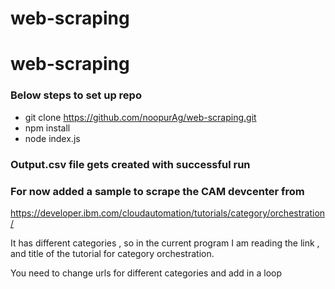 # web-scraping
# web-scraping

### Below steps to set up repo 
- git clone https://github.com/noopurAg/web-scraping.git
- npm install 
- node index.js 

### Output.csv file gets created with successful run

### For now added a sample to scrape the CAM devcenter from 
https://developer.ibm.com/cloudautomation/tutorials/category/orchestration/

It has different categories , so in the current program I am reading the link , and title of the tutorial for category orchestration.

You need to change urls for different categories and add in a loop
